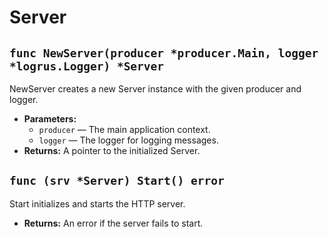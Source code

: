 # Server

## `func NewServer(producer *producer.Main, logger *logrus.Logger) *Server`

NewServer creates a new Server instance with the given producer and logger.

 * **Parameters:**
   * `producer` — The main application context.
   * `logger` — The logger for logging messages.
 * **Returns:** A pointer to the initialized Server.

## `func (srv *Server) Start() error`

Start initializes and starts the HTTP server.

 * **Returns:** An error if the server fails to start.
